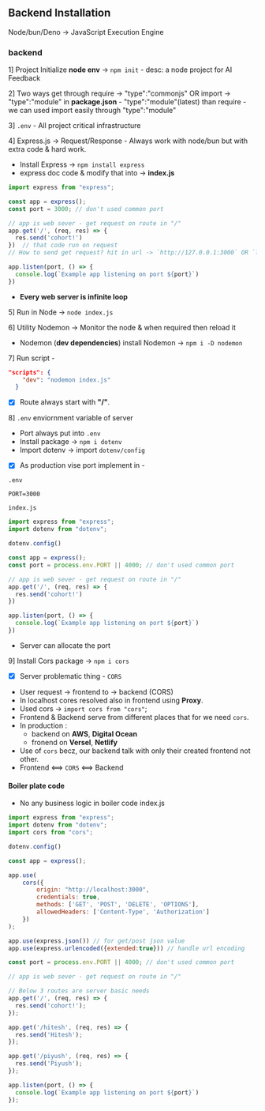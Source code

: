 

## Backend Installation 

Node/bun/Deno -> JavaScript Execution Engine

### backend
1] Project Initialize <b>node env</b> -> `npm init` 
	- desc: a node project for AI Feedback

2] Two ways get through require -> "type":"commonjs" OR import -> "type":"module" in <b>package.json</b>
	- "type":"module"(latest) than require
	- we can used import easily through "type":"module" 

3] `.env` - All project critical infrastructure

4] Express.js -> Request/Response
	- Always work with node/bun but with extra code & hard work.
- Install Express -> `npm install express` 
- express doc code & modify that into -> <b>index.js</b>
```js
import express from "express";

const app = express();
const port = 3000; // don't used common port

// app is web sever - get request on route in "/" 
app.get('/', (req, res) => {
  res.send('cohort!')
})  // that code run on request
// How to send get request? hit in url -> `http://127.0.0.1:3000` OR `localhost:3000`

app.listen(port, () => {
  console.log(`Example app listening on port ${port}`)
})
```
- <b>Every web server is infinite loop</b>

5] Run in Node -> `node index.js`

6] Utility Nodemon -> Monitor the node & when required then reload it 
- Nodemon (<b>dev dependencies</b>) install Nodemon -> `npm i -D nodemon`

7] Run script -
```json
"scripts": {
    "dev": "nodemon index.js"
  }
```

- [x] Route always start with <b>"/"</b>.

8] `.env` enviornment variable of server
- Port always put into `.env`
- Install package -> `npm i dotenv`
- Import dotenv -> import `dotenv/config`

- [x] As production vise port implement in -

`.env`
```env
PORT=3000
```
`index.js`

```js
import express from "express";
import dotenv from "dotenv";

dotenv.config()

const app = express();
const port = process.env.PORT || 4000; // don't used common port

// app is web sever - get request on route in "/" 
app.get('/', (req, res) => {
  res.send('cohort!')
})

app.listen(port, () => {
  console.log(`Example app listening on port ${port}`)
})
```
- Server can allocate the port


9] Install Cors package -> `npm i cors`
- [x] Server problematic thing - `CORS`
- User request -> frontend to -> backend (CORS)
- In localhost cores resolved also in frontend using <b>Proxy</b>.
- Used cors -> `import cors from "cors"`;
- Frontend & Backend serve from different places that for we need `cors`.
- In production :
	- backend on <b>AWS</b>, <b>Digital Ocean</b>
  - fronend on <b>Versel</b>, <b>Netlify</b>
- Use of `cors` becz, our backend talk with only their created frontend not other.
- Frontend <==> `CORS` <==> Backend


#### Boiler plate code 
- No any business logic in boiler code
index.js
```js
import express from "express";
import dotenv from "dotenv";
import cors from "cors";

dotenv.config()

const app = express();

app.use(
	cors({
		origin: "http://localhost:3000",
		credentials: true,
		methods: ['GET', 'POST', 'DELETE', 'OPTIONS'],
		allowedHeaders: ['Content-Type', 'Authorization']
	})
);

app.use(express.json()) // for get/post json value
app.use(express.urlencoded({extended:true})) // handle url encoding

const port = process.env.PORT || 4000; // don't used common port

// app is web sever - get request on route in "/" 

// Below 3 routes are server basic needs
app.get('/', (req, res) => {
  res.send('cohort!');
});

app.get('/hitesh', (req, res) => {
  res.send('Hitesh');
});

app.get('/piyush', (req, res) => {
  res.send('Piyush');
});

app.listen(port, () => {
  console.log(`Example app listening on port ${port}`)
});
```

